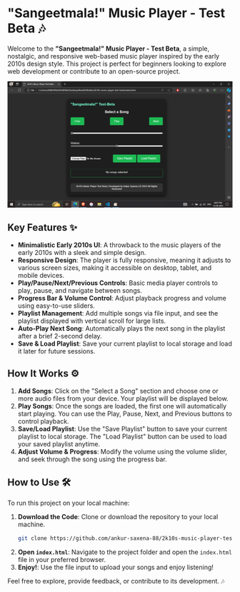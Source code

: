 # "Sangeetmala!" Music Player - Test Beta 🎶

Welcome to the **"Sangeetmala!" Music Player - Test Beta**, a simple, nostalgic, and responsive web-based music player inspired by the early 2010s design style. This project is perfect for beginners looking to explore web development or contribute to an open-source project.

![Early 2010's Music Player Test Beta](./2k10s-music-player-test-beta-screenshot.png)
## Key Features ✨

- **Minimalistic Early 2010s UI**: A throwback to the music players of the early 2010s with a sleek and simple design.
- **Responsive Design**: The player is fully responsive, meaning it adjusts to various screen sizes, making it accessible on desktop, tablet, and mobile devices.
- **Play/Pause/Next/Previous Controls**: Basic media player controls to play, pause, and navigate between songs.
- **Progress Bar & Volume Control**: Adjust playback progress and volume using easy-to-use sliders.
- **Playlist Management**: Add multiple songs via file input, and see the playlist displayed with vertical scroll for large lists.
- **Auto-Play Next Song**: Automatically plays the next song in the playlist after a brief 2-second delay.
- **Save & Load Playlist**: Save your current playlist to local storage and load it later for future sessions.

## How It Works ⚙️

1. **Add Songs**: Click on the "Select a Song" section and choose one or more audio files from your device. Your playlist will be displayed below.
2. **Play Songs**: Once the songs are loaded, the first one will automatically start playing. You can use the Play, Pause, Next, and Previous buttons to control playback.
3. **Save/Load Playlist**: Use the "Save Playlist" button to save your current playlist to local storage. The "Load Playlist" button can be used to load your saved playlist anytime.
4. **Adjust Volume & Progress**: Modify the volume using the volume slider, and seek through the song using the progress bar.

## How to Use 🛠️

To run this project on your local machine:

1. **Download the Code**: Clone or download the repository to your local machine.
    ```bash
    git clone https://github.com/ankur-saxena-88/2k10s-music-player-test-beta.git
    ```
2. **Open `index.html`**: Navigate to the project folder and open the `index.html` file in your preferred browser.
3. **Enjoy!**: Use the file input to upload your songs and enjoy listening!

Feel free to explore, provide feedback, or contribute to its development. 🎶
